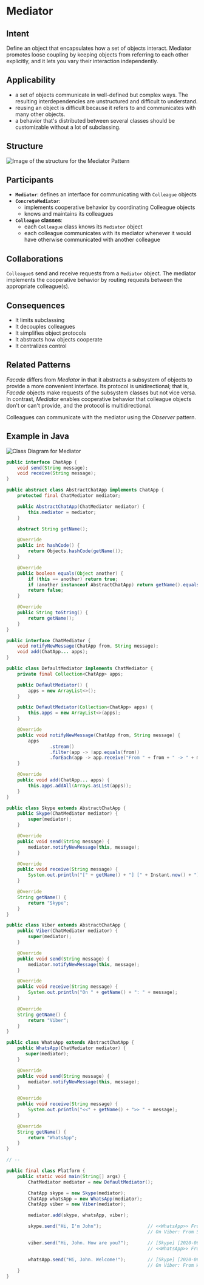 # Mediator

## Intent

Define an object that encapsulates how a set of objects interact. Mediator promotes loose coupling by keeping objects from referring to each other explicitly, and it lets you vary their interaction independently.

## Applicability

* a set of objects communicate in well-defined but complex ways. The resulting interdependencies are unstructured and difficult to understand.
* reusing an object is difficult because it refers to and communicates with many other objects.
* a behavior that's distributed between several classes should be customizable without a lot of subclassing.

## Structure

![Image of the structure for the Mediator Pattern](./image/mediator.png "Structure for the Mediator Pattern")

## Participants

* **`Mediator`**: defines an interface for communicating with `Colleague` objects
* **`ConcreteMediator`**:
  - implements cooperative behavior by coordinating Colleague objects
  - knows and maintains its colleagues
* **`Colleague` classes**:
  - each `Colleague` class knows its `Mediator` object
  - each colleague communicates with its mediator whenever it would have otherwise communicated with another colleague

## Collaborations

`Colleague`s send and receive requests from a `Mediator` object. The mediator implements the cooperative behavior by routing requests between the appropriate colleague(s).

## Consequences

* It limits subclassing
* It decouples colleagues
* It simplifies object protocols
* It abstracts how objects cooperate
* It centralizes control

## Related Patterns

*Facade* differs from *Mediator* in that it abstracts a subsystem of objects to provide a more convenient interface. Its protocol is unidirectional; that is, *Facade* objects make requests of the subsystem classes but not vice versa. In contrast, *Mediator* enables cooperative behavior that colleague objects don't or can't provide, and the protocol is multidirectional.

Colleagues can communicate with the mediator using the *Observer* pattern.

## Example in Java

![Class Diagram for Mediator](./image/code_class_design.png "Class Diagram for Mediator pattern example")

```java
public interface ChatApp {
    void send(String message);
    void receive(String message);
}

public abstract class AbstractChatApp implements ChatApp {
    protected final ChatMediator mediator;

    public AbstractChatApp(ChatMediator mediator) {
        this.mediator = mediator;
    }

    abstract String getName();

    @Override
    public int hashCode() {
        return Objects.hashCode(getName());
    }

    @Override
    public boolean equals(Object another) {
        if (this == another) return true;
        if (another instanceof AbstractChatApp) return getName().equals(((AbstractChatApp) another).getName());
        return false;
    }

    @Override
    public String toString() {
        return getName();
    }
}

public interface ChatMediator {
    void notifyNewMessage(ChatApp from, String message);
    void add(ChatApp... apps);
}

public class DefaultMediator implements ChatMediator {
    private final Collection<ChatApp> apps;

    public DefaultMediator() {
        apps = new ArrayList<>();
    }

    public DefaultMediator(Collection<ChatApp> apps) {
        this.apps = new ArrayList<>(apps);
    }

    @Override
    public void notifyNewMessage(ChatApp from, String message) {
        apps
                .stream()
                .filter(app -> !app.equals(from))
                .forEach(app -> app.receive("From " + from + " -> " + message));
    }

    @Override
    public void add(ChatApp... apps) {
        this.apps.addAll(Arrays.asList(apps));
    }
}

public class Skype extends AbstractChatApp {
    public Skype(ChatMediator mediator) {
        super(mediator);
    }

    @Override
    public void send(String message) {
        mediator.notifyNewMessage(this, message);
    }

    @Override
    public void receive(String message) {
        System.out.println("[" + getName() + "] [" + Instant.now() + "]: " + message);
    }

    @Override
    String getName() {
        return "Skype";
    }
}

public class Viber extends AbstractChatApp {
    public Viber(ChatMediator mediator) {
        super(mediator);
    }

    @Override
    public void send(String message) {
        mediator.notifyNewMessage(this, message);
    }

    @Override
    public void receive(String message) {
        System.out.println("On " + getName() + ": " + message);
    }

    @Override
    String getName() {
        return "Viber";
    }
}

public class WhatsApp extends AbstractChatApp {
    public WhatsApp(ChatMediator mediator) {
       super(mediator);
    }

    @Override
    public void send(String message) {
        mediator.notifyNewMessage(this, message);
    }

    @Override
    public void receive(String message) {
        System.out.println("<<" + getName() + ">> " + message);
    }

    @Override
    String getName() {
        return "WhatsApp";
    }
}

// --

public final class Platform {
    public static void main(String[] args) {
        ChatMediator mediator = new DefaultMediator();

        ChatApp skype = new Skype(mediator);
        ChatApp whatsApp = new WhatsApp(mediator);
        ChatApp viber = new Viber(mediator);

        mediator.add(skype, whatsApp, viber);

        skype.send("Hi, I'm John");                 // <<WhatsApp>> From Skype -> Hi, I'm John
                                                    // On Viber: From Skype -> Hi, I'm John

        viber.send("Hi, John. How are you?");       // [Skype] [2020-06-25T13:02:50.072169Z]: From Viber -> Hi, John. How are you?
                                                    // <<WhatsApp>> From Viber -> Hi, John. How are you?

        whatsApp.send("Hi, John. Welcome!");        // [Skype] [2020-06-25T13:00:38.013434Z]: From WhatsApp -> Hi, John. Welcome!
                                                    // On Viber: From WhatsApp -> Hi, John. Welcome!
    }
}
```
